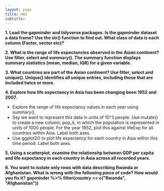 ```yaml
---
layout: page
title: HW2
subtitle:  
---
```


**1. Load the gapminder and tidyverse packages. Is the gapminder dataset
a data frame? Use the str() function to find out. What class of data is
each column (Factor, vector etc)?**

**2. What is the range of life expectancies observed in the Asian
continent? Use filter, select and summary(). The summary function
displays summary statistics (mean, median, IQR) for a given variable.**

**3. What countries are part of the Asian continent? Use filter, select
and unique(). Unique() identifies all unique entries, including those
that are included twice or more.**

**4. Explore how life expectancy in Asia has been changing been 1952 and
2007.**

-   Explore the range of life expectancy values in each year using
    summary().
-   Say we want to represent this data in units of 10^3 people. Use
    mutate() to create a new column, pop\_k, in which the population is
    represented in units of 1000 people. For the year 1952, plot this
    against lifeExp for all countries within Asia. Label both axes.
-   Use ggplot2() to plot life expectancy for each country in Asia
    within this time period. Label both axes.

**5. Using a scatterplot, examine the relationshp between GDP per capita
and life expectancy in each country in Asia across all recorded years.**

**6. You want to isolate only rows with data describing Rwanda or
Afghanistan. What is wrong with the following piece of code? How would
you fix it?** **gapminder %&gt;% filter(country == c("Rwanda",
"Afghanistan"))**
